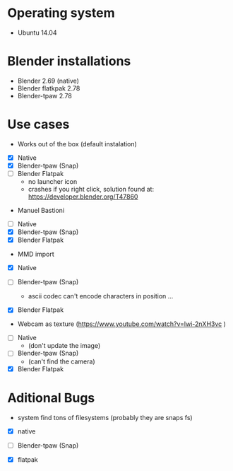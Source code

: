 Operating system
============

- Ubuntu 14.04

Blender installations 
============
  
- Blender 2.69 (native)
- Blender flatkpak 2.78
- Blender-tpaw 2.78


Use cases
==========
- Works out of the box (default instalation)
- [x] Native 
- [x] Blender-tpaw (Snap) 
- [ ] Blender Flatpak  
  - no launcher icon
  - crashes if you right click, solution found at: https://developer.blender.org/T47860

- Manuel Bastioni
- [ ] Native
- [x] Blender-tpaw (Snap)
- [x] Blender Flatpak

- MMD import
- [x] Native 
- [ ] Blender-tpaw (Snap) 
  * ascii codec can't encode characters in position ...
- [x] Blender Flatpak 


- Webcam as texture (https://www.youtube.com/watch?v=lwi-2nXH3vc )
- [ ] Native 
  * (don't update the image)
- [ ] Blender-tpaw (Snap) 
  * (can't find the camera)
- [x] Blender Flatpak 

Aditional Bugs
==========
- system find tons of filesystems (probably they are snaps fs)
- [x] native
- [ ] Blender-tpaw (Snap)
- [x] flatpak

